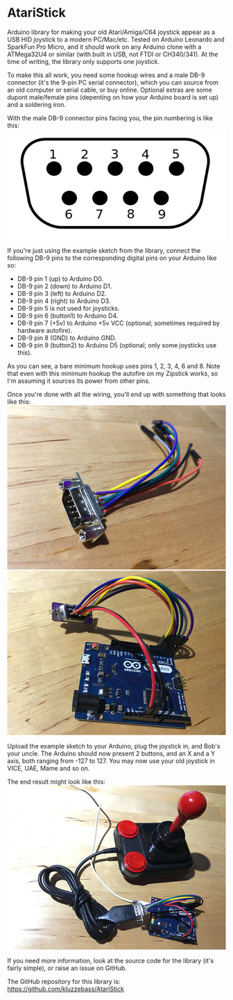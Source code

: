 # AtariStick

Arduino library for making your old Atari/Amiga/C64 joystick appear as a USB HID joystick to a modern PC/Mac/etc. Tested on Arduino Leonardo and SparkFun Pro Micro, and it should work on any Arduino clone with a ATMega32U4 or similar (with built in USB, not FTDI or CH340/341). At the time of writing, the library only supports one joystick.

To make this all work, you need some hookup wires and a male DB-9 connector (it's the 9-pin PC serial connector), which you can source from an old computer or serial cable, or buy online. Optional extras are some dupont male/female pins (depenting on how your Arduino board is set up) and a soldering iron.

With the male DB-9 connector pins facing you, the pin numbering is like this:
![Header Picture](diagram.png)

If you're just using the example sketch from the library, connect the following DB-9 pins to the corresponding digital pins on your Arduino like so:

* DB-9 pin 1 (up) to Arduino D0.
* DB-9 pin 2 (down) to Arduino D1.
* DB-9 pin 3 (left) to Arduino D2.
* DB-9 pin 4 (right) to Arduino D3.
* DB-9 pin 5 is not used for joysticks.
* DB-9 pin 6 (button1) to Arduino D4.
* DB-9 pin 7 (+5v) to Arduino +5v VCC (optional; sometimes required by hardware autofire).
* DB-9 pin 8 (GND) to Arduino GND.
* DB-9 pin 9 (button2) to Arduino D5 (optional; only some joysticks use this).

As you can see, a bare minimum hookup uses pins 1, 2, 3, 4, 6 and 8. Note that even with this minimum hookup the autofire on my Zipstick works, so I'm assuming it sources its power from other pins.

Once you're done with all the wiring, you'll end up with something that looks like this:
![Header Picture](wiring.png)
![Header Picture](leonardo.png)

Upload the example sketch to your Arduino, plug the joystick in, and Bob's your uncle. The Arduino should now present 2 buttons, and an X and a Y axis, both ranging from -127 to 127. You may now use your old joystick in VICE, UAE, Mame and so on.

The end result might look like this:
![Header Picture](joystick.png)

If you need more information, look at the source code for the library (it's fairly simple), or raise an issue on GitHub.

The GitHub repository for this library is: https://github.com/kluzzebass/AtariStick
